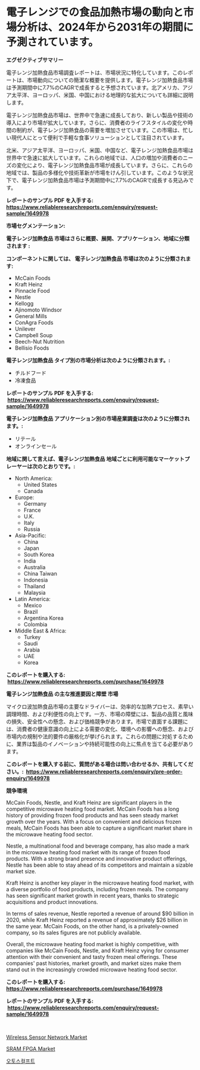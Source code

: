<p><h1>電子レンジでの食品加熱市場の動向と市場分析は、2024年から2031年の期間に予測されています。</h1></p><p><strong>エグゼクティブサマリー</strong></p>
<p><p>電子レンジ加熱食品市場調査レポートは、市場状況に特化しています。このレポートは、市場動向についての簡潔な概要を提供します。電子レンジ加熱食品市場は予測期間中に7.7%のCAGRで成長すると予想されています。北アメリカ、アジア太平洋、ヨーロッパ、米国、中国における地理的な拡大についても詳細に説明します。</p><p>電子レンジ加熱食品市場は、世界中で急速に成長しており、新しい製品や技術の導入により市場が拡大しています。さらに、消費者のライフスタイルの変化や時間の制約が、電子レンジ加熱食品の需要を増加させています。この市場は、忙しい現代人にとって便利で手軽な食事ソリューションとして注目されています。</p><p>北米、アジア太平洋、ヨーロッパ、米国、中国など、電子レンジ加熱食品市場は世界中で急速に拡大しています。これらの地域では、人口の増加や消費者のニーズの変化により、電子レンジ加熱食品市場が成長しています。さらに、これらの地域では、製品の多様化や技術革新が市場をけん引しています。このような状況下で、電子レンジ加熱食品市場は予測期間中に7.7%のCAGRで成長する見込みです。</p></p>
<p><strong>レポートのサンプル PDF を入手する: <a href="https://www.reliableresearchreports.com/enquiry/request-sample/1649978">https://www.reliableresearchreports.com/enquiry/request-sample/1649978</a></strong></p>
<p><strong>市場セグメンテーション:</strong></p>
<p><strong> 電子レンジ加熱食品 市場はさらに概要、展開、アプリケーション、地域に分類されます :</strong></p>
<p><strong>コンポーネントに関しては、 電子レンジ加熱食品 市場は次のように分類されます: &nbsp;</strong></p>
<p><ul><li>McCain Foods</li><li>Kraft Heinz</li><li>Pinnacle Food</li><li>Nestle</li><li>Kellogg</li><li>Ajinomoto Windsor</li><li>General Mills</li><li>ConAgra Foods</li><li>Unilever</li><li>Campbell Soup</li><li>Beech-Nut Nutrition</li><li>Bellisio Foods</li></ul></p>
<p><strong> 電子レンジ加熱食品 タイプ別の市場分析は次のように分類されます。:</strong></p>
<p><ul><li>チルドフード</li><li>冷凍食品</li></ul></p>
<p><strong>レポートのサンプル PDF を入手する: &nbsp;<a href="https://www.reliableresearchreports.com/enquiry/request-sample/1649978">https://www.reliableresearchreports.com/enquiry/request-sample/1649978</a></strong></p>
<p><strong> 電子レンジ加熱食品 アプリケーション別の市場産業調査は次のように分類されます。:</strong></p>
<p><ul><li>リテール</li><li>オンラインセール</li></ul></p>
<p><strong>地域に関して言えば、電子レンジ加熱食品 地域ごとに利用可能なマーケットプレーヤーは次のとおりです。:</strong></p>
<p><ul>
    <li>
        North America:
        <ul>
            <li>United States</li>
            <li>Canada</li>
        </ul>
    </li>
    <li>
        Europe:
        <ul>
            <li>Germany</li>
            <li>France</li>
            <li>U.K.</li>
            <li>Italy</li>
            <li>Russia</li>
        </ul>
    </li>
    <li>
        Asia-Pacific:
        <ul>
            <li>China</li>
            <li>Japan</li>
            <li>South Korea</li>
            <li>India</li>
            <li>Australia</li>
            <li>China Taiwan</li>
            <li>Indonesia</li>
            <li>Thailand</li>
            <li>Malaysia</li>
        </ul>
    </li>
    <li>
        Latin America:
        <ul>
            <li>Mexico</li>
            <li>Brazil</li>
            <li>Argentina Korea</li>
            <li>Colombia</li>
        </ul>
    </li>
    <li>
        Middle East & Africa:
        <ul>
            <li>Turkey</li>
            <li>Saudi</li>
            <li>Arabia</li>
            <li>UAE</li>
            <li>Korea</li>
        </ul>
    </li>
    </ul></p>
<p><strong>このレポートを購入する: &nbsp;<a href="https://www.reliableresearchreports.com/purchase/1649978">https://www.reliableresearchreports.com/purchase/1649978</a></strong></p>
<p><strong>電子レンジ加熱食品 の主な推進要因と障壁 市場</strong></p>
<p><p>マイクロ波加熱食品市場の主要なドライバーは、効率的な加熱プロセス、素早い調理時間、および利便性の向上です。一方、市場の障壁には、製品の品質と風味の損失、安全性への懸念、および価格競争があります。市場で直面する課題には、消費者の健康意識の向上による需要の変化、環境への影響への懸念、および市場内の規制や法的要件の厳格化が挙げられます。これらの問題に対処するために、業界は製品のイノベーションや持続可能性の向上に焦点を当てる必要があります。</p></p>
<p><strong>このレポートを購入する前に、質問がある場合は問い合わせるか、共有してください。:&nbsp; <a href="https://www.reliableresearchreports.com/enquiry/pre-order-enquiry/1649978">https://www.reliableresearchreports.com/enquiry/pre-order-enquiry/1649978</a></strong></p>
<p><strong>競争環境</strong></p>
<p><p>McCain Foods, Nestle, and Kraft Heinz are significant players in the competitive microwave heating food market. McCain Foods has a long history of providing frozen food products and has seen steady market growth over the years. With a focus on convenient and delicious frozen meals, McCain Foods has been able to capture a significant market share in the microwave heating food sector.</p><p>Nestle, a multinational food and beverage company, has also made a mark in the microwave heating food market with its range of frozen food products. With a strong brand presence and innovative product offerings, Nestle has been able to stay ahead of its competitors and maintain a sizable market size.</p><p>Kraft Heinz is another key player in the microwave heating food market, with a diverse portfolio of food products, including frozen meals. The company has seen significant market growth in recent years, thanks to strategic acquisitions and product innovations.</p><p>In terms of sales revenue, Nestle reported a revenue of around $90 billion in 2020, while Kraft Heinz reported a revenue of approximately $26 billion in the same year. McCain Foods, on the other hand, is a privately-owned company, so its sales figures are not publicly available.</p><p>Overall, the microwave heating food market is highly competitive, with companies like McCain Foods, Nestle, and Kraft Heinz vying for consumer attention with their convenient and tasty frozen meal offerings. These companies' past histories, market growth, and market sizes make them stand out in the increasingly crowded microwave heating food sector.</p></p>
<p><strong>このレポートを購入する: &nbsp; <a href="https://www.reliableresearchreports.com/purchase/1649978">https://www.reliableresearchreports.com/purchase/1649978</a></strong></p>
<p><strong>レポートのサンプル PDF を入手する: &nbsp;<a href="https://www.reliableresearchreports.com/enquiry/request-sample/1649978">https://www.reliableresearchreports.com/enquiry/request-sample/1649978</a></strong><strong></strong></p>
<p>&nbsp;</p>
<p><p><a href="https://github.com/markusgodoy/Market-Research-Report-List-2/blob/main/wireless-sensor-network-market.md">Wireless Sensor Network Market</a></p><p><a href="https://github.com/luckyshygirl/Market-Research-Report-List-3/blob/main/sram-fpga-market.md">SRAM FPGA Market</a></p><p><a href="https://github.com/CorEmtymerich56566/Market-Research-Report-List-1/blob/main/32788519250.md">오토스컬프트</a></p></p>